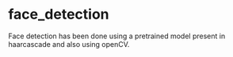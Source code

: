 # face_detection
Face detection has been done using a pretrained model present in haarcascade and also using openCV.
